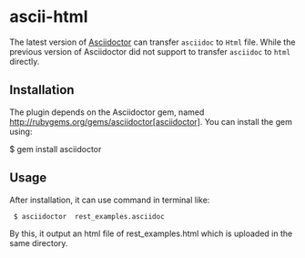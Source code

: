ascii-html
==========

The latest version of [Asciidoctor](http://asciidoctor.org/) can transfer `asciidoc` to `Html` file. While the previous version of Asciidoctor did not support to transfer `asciidoc` to `html` directly. 


##  Installation

The plugin depends on the Asciidoctor gem, named http://rubygems.org/gems/asciidoctor[asciidoctor].
You can install the gem using:

 $ gem install asciidoctor


## Usage

After installation, it can use command in terminal like:

	 $ asciidoctor  rest_examples.asciidoc

By this, it output an html file of rest_examples.html which is uploaded in the same directory. 